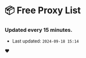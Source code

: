 # :package: Free Proxy List
### Updated every 15 minutes.

- Last updated: `2024-09-18 15:14`

:heart:
